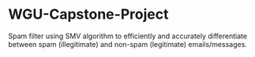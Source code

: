 # WGU-Capstone-Project
Spam filter using SMV algorithm to efficiently and accurately differentiate between spam (illegitimate) and non-spam (legitimate) emails/messages.
